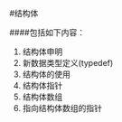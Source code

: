 #结构体

####包括如下内容：
  1. 结构体申明
  2. 新数据类型定义(typedef)
  2. 结构体的使用
  3. 结构体指针
  4. 结构体数组
  5. 指向结构体数组的指针
